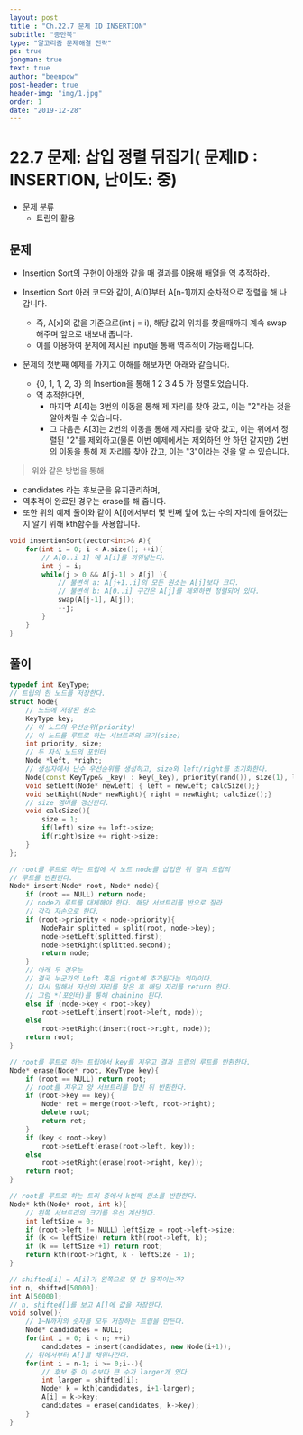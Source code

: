 ```yaml
---
layout: post
title : "Ch.22.7 문제 ID INSERTION"
subtitle: "종만북"
type: "알고리즘 문제해결 전략"
ps: true
jongman: true
text: true
author: "beenpow"
post-header: true
header-img: "img/1.jpg"
order: 1
date: "2019-12-28"
---
```


# 22.7 문제: 삽입 정렬 뒤집기( 문제ID : INSERTION, 난이도: 중)
[algo]: <https://algospot.com/judge/problem/read/INSERTION>

- 문제 분류
    - 트립의 활용

## 문제

- Insertion Sort의 구현이 아래와 같을 때 결과를 이용해 배열을 역 추적하라.
- Insertion Sort 아래 코드와 같이, A[0]부터 A[n-1]까지 순차적으로 정렬을 해 나갑니다.
    - 즉, A[x]의 값을 기준으로(int j = i), 해당 값의 위치를 찾을때까지 계속 swap해주며 앞으로 내보내
      줍니다.
    - 이를 이용하여 문제에 제시된 input을 통해 역추적이 가능해집니다.

- 문제의 첫번째 예제를 가지고 이해를 해보자면 아래와 같습니다.
    - {0, 1, 1, 2, 3} 의 Insertion을 통해 1 2 3 4 5 가 정렬되었습니다.
    - 역 추적한다면,
        - 마지막 A[4]는 3번의 이동을 통해 제 자리를 찾아 갔고, 이는 "2"라는 것을 알아차릴 수
          있습니다.
        - 그 다음은 A[3]는 2번의 이동을 통해 제 자리를 찾아 갔고, 이는 위에서 정렬된 "2"를
          제외하고(물론 이번 예제에서는 제외하던 안 하던 같지만) 2번의 이동을 통해 제 자리를 찾아
          갔고, 이는 "3"이라는 것을 알 수 있습니다.

> 위와 같은 방법을 통해
- candidates 라는 후보군을 유지관리하며,
- 역추적이 완료된 경우는 erase를 해 줍니다.
- 또한 위의 예제 풀이와 같이 A[i]에서부터 몇 번째 앞에 있는 수의 자리에 들어갔는지 알기 위해
  kth함수를 사용합니다.

```cpp
void insertionSort(vector<int>& A){
    for(int i = 0; i < A.size(); ++i){
        // A[0..i-1] 에 A[i]를 끼워넣는다.
        int j = i;
        while(j > 0 && A[j-1] > A[j] ){
            // 불변식 a: A[j+1..i]의 모든 원소는 A[j]보다 크다.
            // 불변식 b: A[0..i] 구간은 A[j]를 제외하면 정렬되어 있다.
            swap(A[j-1], A[j]);
            --j;
        }
    }
}
```

## 풀이

```cpp
typedef int KeyType;
// 트립의 한 노드를 저장한다.
struct Node{
    // 노드에 저장된 원소
    KeyType key;
    // 이 노드의 우선순위(priority)
    // 이 노드를 루트로 하는 서브트리의 크기(size)
    int priority, size;
    // 두 자식 노드의 포인터
    Node *left, *right;
    // 생성자에서 난수 우선순위를 생성하고, size와 left/right를 초기화한다.
    Node(const KeyType& _key) : key(_key), priority(rand()), size(1), left(NULL), right(NULL){}
    void setLeft(Node* newLeft) { left = newLeft; calcSize();}
    void setRight(Node* newRight){ right = newRight; calcSize();}
    // size 멤버를 갱신한다.
    void calcSize(){
        size = 1;
        if(left) size += left->size;
        if(right)size += right->size;
    }
};

// root를 루트로 하는 트립에 새 노드 node를 삽입한 뒤 결과 트립의
// 루트를 반환한다.
Node* insert(Node* root, Node* node){
    if (root == NULL) return node;
    // node가 루트를 대체해야 한다. 해당 서브트리를 반으로 잘라
    // 각각 자손으로 한다.
    if (root->priority < node->priority){
        NodePair splitted = split(root, node->key);
        node->setLeft(splitted.first);
        node->setRight(splitted.second);
        return node;
    }
    // 아래 두 경우는
    // 결국 누군가의 Left 혹은 right에 추가된다는 의미이다.
    // 다시 말해서 자신의 자리를 찾은 후 해당 자리를 return 한다.
    // 그럼 *(포인터)를 통해 chaining 된다.
    else if (node->key < root->key)
        root->setLeft(insert(root->left, node));
    else
        root->setRight(insert(root->right, node));
    return root;
}

// root를 루트로 하는 트립에서 key를 지우고 결과 트립의 루트를 반환한다.
Node* erase(Node* root, KeyType key){
    if (root == NULL) return root;
    // root를 지우고 양 서브트리를 합친 뒤 반환한다.
    if (root->key == key){
        Node* ret = merge(root->left, root->right);
        delete root;
        return ret;
    }
    if (key < root->key)
        root->setLeft(erase(root->left, key));
    else
        root->setRight(erase(root->right, key));
    return root;
}

// root를 루트로 하는 트리 중에서 k번째 원소를 반환한다.
Node* kth(Node* root, int k){
    // 왼쪽 서브트리의 크기를 우선 계산한다.
    int leftSize = 0;
    if (root->left != NULL) leftSize = root->left->size;
    if (k <= leftSize) return kth(root->left, k);
    if (k == leftSize +1) return root;
    return kth(root->right, k - leftSize - 1);
}

// shifted[i] = A[i]가 왼쪽으로 몇 칸 움직이는가?
int n, shifted[50000];
int A[50000];
// n, shifted[]를 보고 A[]에 값을 저장한다.
void solve(){
    // 1~N까지의 숫자를 모두 저장하는 트립을 만든다.
    Node* candidates = NULL;
    for(int i = 0; i < n; ++i)
        candidates = insert(candidates, new Node(i+1));
    // 뒤에서부터 A[]를 채워나간다.
    for(int i = n-1; i >= 0;i--){
        // 후보 중 이 수보다 큰 수가 larger개 있다.
        int larger = shifted[i];
        Node* k = kth(candidates, i+1-larger);
        A[i] = k->key;
        candidates = erase(candidates, k->key);
    }
}
```
